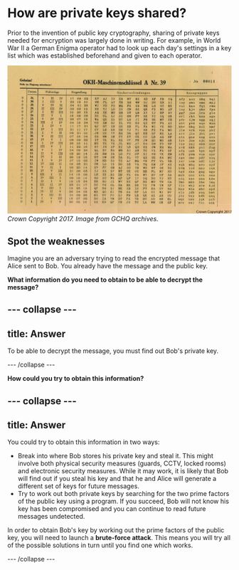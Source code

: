 # How are private keys shared?

Prior to the invention of public key cryptography, sharing of private keys needed for encryption was largely done in writing. For example, in World War II a German Enigma operator had to look up each day's settings in a key list which was established beforehand and given to each operator.

![Enigma settings](images/Enigma-settings-sheet.jpg)
*Crown Copyright 2017. Image from GCHQ archives.*


## Spot the weaknesses

Imagine you are an adversary trying to read the encrypted message that Alice sent to Bob. You already have the message and the public key.

**What information do you need to obtain to be able to decrypt the message?**

--- collapse ---
---
title: Answer
---

To be able to decrypt the message, you must find out Bob's private key.

--- /collapse ---


**How could you try to obtain this information?**

--- collapse ---
---
title: Answer
---

You could try to obtain this information in two ways:

- Break into where Bob stores his private key and steal it. This might involve both physical security measures (guards, CCTV, locked rooms) and electronic security measures. While it may work, it is likely that Bob will find out if you steal his key and that he and Alice will generate a different set of keys for future messages.
- Try to work out both private keys by searching for the two prime factors of the public key using a program. If you succeed, Bob will not know his key has been compromised and you can continue to read future messages undetected. 

In order to obtain Bob's key by working out the prime factors of the public key, you will need to launch a **brute-force attack**. This means you will try all of the possible solutions in turn until you find one which works.


--- /collapse ---
